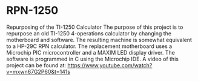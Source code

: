 # RPN-1250
Repurposing of the TI-1250 Calculator
The purpose of this project is to repurpose an old TI-1250 4-operations calculator by changing the motherboard and software.
The resulting machine is somewhat equivalent to a HP-29C RPN calculator.
The replacement motherboard uses a Microchip PIC microcontroller and a MAXIM LED display driver.
The software is programmed in C using the Microchip IDE.
A video of this project can be found at: https://www.youtube.com/watch?v=mxwn67G2P60&t=141s
